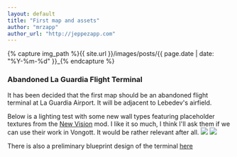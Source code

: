 ```yaml
---
layout: default
title: "First map and assets"
author: "mrzapp"
author_url: "http://jeppezapp.com"
---
```

{% capture img_path %}{{ site.url }}/images/posts/{{ page.date | date: "%Y-%m-%d" }}_{% endcapture %}

### Abandoned La Guardia Flight Terminal
It has been decided that the first map should be an abandoned flight terminal at La Guardia Airport. It will be adjacent to Lebedev's airfield.

Below is a lighting test with some new wall types featuring placeholder textures from the [New Vision](http://www.moddb.com/mods/new-vision) mod. I like it so much, I think I'll ask them if we can use their work in Vongott. It would be rather relevant after all. 
<a data-lightbox="gallery" href="{{ img_path }}lighting.jpg"><img src="{{ img_path }}lighting.jpg" /></a>
<a data-lightbox="gallery" href="{{ img_path }}lighting2.jpg"><img src="{{ img_path }}lighting2.jpg" /></a>

There is also a preliminary blueprint design of the terminal [here](https://raw.github.com/mrzapp/vongott/master/vongott/Concept/Maps/1-1_la_guardia_terminal_first_floor.jpg)
